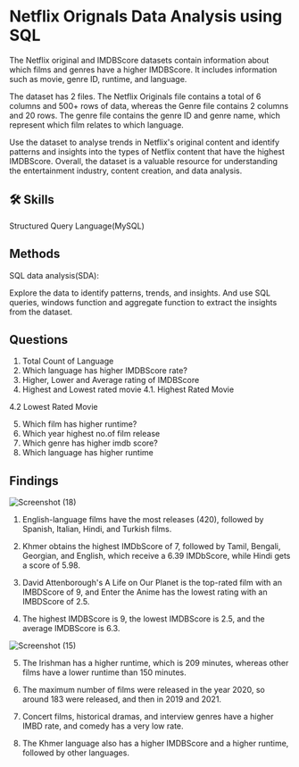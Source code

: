 # Netflix Orignals Data Analysis using SQL
The Netflix original and IMDBScore datasets contain information about which films and genres have a higher IMDBScore. It includes information such as movie, genre ID, runtime, and language.

The dataset has 2 files. The Netflix Originals file contains a total of 6 columns and 500+ rows of data, whereas the Genre file contains 2 columns and 20 rows. The genre file contains the genre ID and genre name, which represent which film relates to which language.

Use the dataset to analyse trends in Netflix's original content and identify patterns and insights into the types of Netflix content that have the highest IMDBScore. Overall, the dataset is a valuable resource for understanding the entertainment industry, content creation, and data analysis.



## 🛠 Skills
Structured Query Language(MySQL) 


## Methods
SQL data analysis(SDA):

Explore the data to identify patterns, trends, and insights. And use SQL queries, windows function and aggregate function to extract the insights from the dataset.

## Questions
1. Total Count of Language
2. Which language has higher IMDBScore rate?
3. Higher, Lower and Average rating of IMDBScore
4. Highest and Lowest rated movie
  4.1.  Highest Rated Movie
  
  4.2  Lowest Rated Movie

5. Which film has higher runtime?
6. Which year highest no.of film release
7. Which genre has higher imdb score?
8. Which language has higher runtime

## Findings

![Screenshot (18)](https://user-images.githubusercontent.com/122088124/227786134-c3ddf954-17cf-41d9-964a-735e083b21a0.png)

1. English-language films have the most releases (420), followed by Spanish, Italian, Hindi, and Turkish films.

2. Khmer obtains the highest IMDbScore of 7, followed by Tamil, Bengali, Georgian, and English, which receive a 6.39 IMDbScore, while Hindi gets a score of 5.98.

3. David Attenborough's A Life on Our Planet is the top-rated film with an IMBDScore of 9, and Enter the Anime has the lowest rating with an IMBDScore of 2.5.

4. The highest IMDBScore is 9, the lowest IMDBScore is 2.5, and the average IMDBScore is 6.3.


![Screenshot (15)](https://user-images.githubusercontent.com/122088124/227786151-f92a6290-d505-4898-8c4d-49c908553a21.png)


5. The Irishman has a higher runtime, which is 209 minutes, whereas other films have a lower runtime than 150 minutes.

6. The maximum number of films were released in the year 2020, so around 183 were released, and then in 2019 and 2021.

7. Concert films, historical dramas, and interview genres have a higher IMBD rate, and comedy has a very low rate.

8. The Khmer language also has a higher IMDBScore and a higher runtime, followed by other languages.

